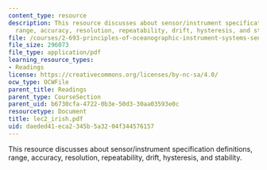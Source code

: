```yaml
---
content_type: resource
description: This resource discusses about sensor/instrument specification definitions,
  range, accuracy, resolution, repeatability, drift, hysteresis, and stability.
file: /courses/2-693-principles-of-oceanographic-instrument-systems-sensors-and-measurements-13-998-spring-2004/daeded41eca2345b5a3204f344576157_lec2_irish.pdf
file_size: 296073
file_type: application/pdf
learning_resource_types:
- Readings
license: https://creativecommons.org/licenses/by-nc-sa/4.0/
ocw_type: OCWFile
parent_title: Readings
parent_type: CourseSection
parent_uid: b6730cfa-4722-0b3e-50d3-30aa03593e0c
resourcetype: Document
title: lec2_irish.pdf
uid: daeded41-eca2-345b-5a32-04f344576157
---
```

This resource discusses about sensor/instrument specification definitions, range, accuracy, resolution, repeatability, drift, hysteresis, and stability.